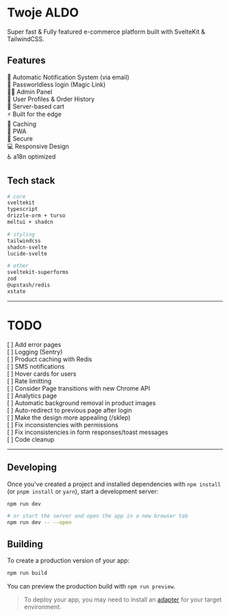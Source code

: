 # Twoje ALDO

Super fast & Fully featured e-commerce platform built with SvelteKit & TailwindCSS.

## Features
🤖 Automatic Notification System (via email)  
🔐 Passworldless login (Magic Link)  
👨‍💼 Admin Panel  
👨 User Profiles & Order History  
🛒 Server-based cart  
⚡ Built for the edge  
🥅 Caching  
📱 PWA  
🔑 Secure  
💻 Responsive Design  
♿ a18n optimized  


## Tech stack

```bash
# core
sveltekit
typescript
drizzle-orm + turso
meltui + shadcn

# styling
tailwindcss
shadcn-svelte
lucide-svelte

# other
sveltekit-superforms
zod
@upstash/redis
xstate

```

---

# TODO
[  ] Add error pages  
[  ] Logging (Sentry)  
[  ] Product caching with Redis  
[  ] SMS notifications  
[  ] Hover cards for users  
[  ] Rate limitting  
[  ] Consider Page transitions with new Chrome API  
[  ] Analytics page  
[  ] Automatic background removal in product images  
[  ] Auto-redirect to previous page after login  
[  ] Make the design more appealing (/sklep)  
[  ] Fix inconsistencies with permissions  
[  ] Fix inconsistencies in form responses/toast messages  
[  ] Code cleanup  


---

## Developing

Once you've created a project and installed dependencies with `npm install` (or `pnpm install` or `yarn`), start a development server:

```bash
npm run dev

# or start the server and open the app in a new browser tab
npm run dev -- --open
```

## Building

To create a production version of your app:

```bash
npm run build
```

You can preview the production build with `npm run preview`.

> To deploy your app, you may need to install an [adapter](https://kit.svelte.dev/docs/adapters) for your target environment.
